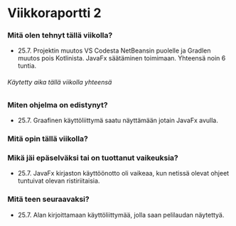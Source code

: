 # Viikkoraportti 2

### Mitä olen tehnyt tällä viikolla?

- 25.7. Projektin muutos VS Codesta NetBeansin puolelle ja Gradlen muutos pois Kotlinista. JavaFx säätäminen toimimaan. Yhteensä noin 6 tuntia.

###### Käytetty aika tällä viikolla yhteensä

### Miten ohjelma on edistynyt?

- 25.7. Graafinen käyttöliittymä saatu näyttämään jotain JavaFx avulla.

### Mitä opin tällä viikolla?

### Mikä jäi epäselväksi tai on tuottanut vaikeuksia?

- 25.7. JavaFx kirjaston käyttöönotto oli vaikeaa, kun netissä olevat ohjeet tuntuivat olevan ristiriitaisia.

### Mitä teen seuraavaksi?

- 25.7. Alan kirjoittamaan käyttöliittymää, jolla saan pelilaudan näytettyä.